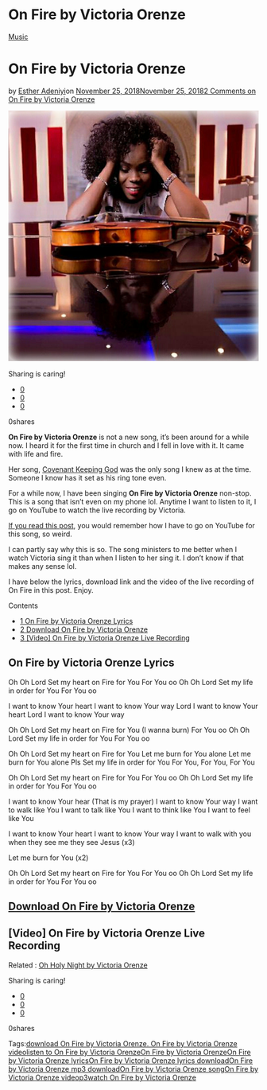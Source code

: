 # On Fire by Victoria Orenze

[Music](https://estheradeniyi.com/category/music/)
# On Fire by Victoria Orenze

by [Esther Adeniyi](https://estheradeniyi.com/author/esther-adeniyi/)on [November 25, 2018November 25, 2018](https://estheradeniyi.com/on-fire-by-victoria-orenze/)[2 Comments on On Fire by Victoria Orenze](https://estheradeniyi.com/on-fire-by-victoria-orenze/#comments)

![On fire by Victoria Orenze](images\On-fire-by-Victoria-Orenze.png)

Sharing is caring!

- [0](https://www.facebook.com/sharer/sharer.php?u=https%3A%2F%2Festheradeniyi.com%2Fon-fire-by-victoria-orenze%2F&amp;t=On%20Fire%20by%20Victoria%20Orenze)
- [0](https://twitter.com/intent/tweet?text=On%20Fire%20by%20Victoria%20Orenze&amp;url=https%3A%2F%2Festheradeniyi.com%2Fon-fire-by-victoria-orenze%2F)
- [0](#)

0shares

**On Fire by Victoria Orenze** is not a new song, it&#x2019;s been around for a while now. I heard it for the first time in church and I&#xA0;fell in love with it. It came with life and fire.

Her song, [Covenant Keeping God](https://estheradeniyi.com/covenant-keeping-god-by-victoria-orenze/) was the only song I knew as at the time. Someone I know has it set as his ring tone even.

For a while now, I have been singing **On Fire by Victoria Orenze** non-stop. This is a song that isn&#x2019;t even on my phone lol. Anytime I want to listen to it, I go on YouTube to watch the live recording by Victoria.

[If you read this post](https://estheradeniyi.com/not-everything-can-get-to-you/), you would remember how I have to go on YouTube for this song, so weird.

I can partly say why this is so. The song ministers to me better when I watch Victoria sing it than when I listen to her sing it. I don&#x2019;t know if that makes any sense lol.

I have below the lyrics, download link and the video of the live recording of On Fire in this post. Enjoy.

Contents

- [1 On Fire by Victoria Orenze Lyrics](#On_Fire_by_Victoria_Orenze_Lyrics)
- [2 Download On Fire by Victoria Orenze](#Download_On_Fire_by_Victoria_Orenze)
- [3 [Video] On Fire by Victoria Orenze Live Recording](#Video_On_Fire_by_Victoria_Orenze_Live_Recording)

## On Fire by Victoria Orenze Lyrics

Oh Oh Lord
 Set my heart on Fire for You
 For You oo
 Oh Oh Lord
 Set my life in order for You
 For You oo

I want to know Your heart
 I want to know Your way
 Lord I want to know Your heart
 Lord I want to know Your way

Oh Oh Lord
 Set my heart on Fire for You (I wanna burn)
 For You oo
 Oh Oh Lord
 Set my life in order for You
 For You oo

Oh Oh Lord
 Set my heart on Fire for You
 Let me burn for You alone
 Let me burn for You alone
 Pls Set my life in order for You
 For You, For You, For You

Oh Oh Lord
 Set my heart on Fire for You
 For You oo
 Oh Oh Lord
 Set my life in order for You
 For You oo

I want to know Your hear (That is my prayer)
 I want to know Your way
 I want to walk like You
 I want to talk like You
 I want to think like You
 I want to feel like You

I want to know Your heart
 I want to know Your way
 I want to walk with you
 when they see me they see Jesus (x3)

Let me burn for You (x2)

Oh Oh Lord
 Set my heart on Fire for You
 For You oo
 Oh Oh Lord
 Set my life in order for You
 For You oo

## [Download On Fire by Victoria Orenze](https://gospelsongsng.com/on-fire-download-and-lyrics-victoria-orenze/)

## [Video] On Fire by Victoria Orenze Live Recording

Related : [Oh Holy Night by Victoria Orenze](https://estheradeniyi.com/oh-holy-night-by-victoria-orenze/)

Sharing is caring!

- [0](https://www.facebook.com/sharer/sharer.php?u=https%3A%2F%2Festheradeniyi.com%2Fon-fire-by-victoria-orenze%2F&amp;t=On%20Fire%20by%20Victoria%20Orenze)
- [0](https://twitter.com/intent/tweet?text=On%20Fire%20by%20Victoria%20Orenze&amp;url=https%3A%2F%2Festheradeniyi.com%2Fon-fire-by-victoria-orenze%2F)
- [0](#)

0shares

Tags:[download On Fire by Victoria Orenze. On Fire by Victoria Orenze video](https://estheradeniyi.com/tag/download-on-fire-by-victoria-orenze-on-fire-by-victoria-orenze-video/)[listen to On Fire by Victoria Orenze](https://estheradeniyi.com/tag/listen-to-on-fire-by-victoria-orenze/)[On Fire by Victoria Orenze](https://estheradeniyi.com/tag/on-fire-by-victoria-orenze/)[On Fire by Victoria Orenze lyrics](https://estheradeniyi.com/tag/on-fire-by-victoria-orenze-lyrics/)[On Fire by Victoria Orenze lyrics download](https://estheradeniyi.com/tag/on-fire-by-victoria-orenze-lyrics-download/)[On Fire by Victoria Orenze mp3 download](https://estheradeniyi.com/tag/on-fire-by-victoria-orenze-mp3-download/)[On Fire by Victoria Orenze song](https://estheradeniyi.com/tag/on-fire-by-victoria-orenze-song/)[On Fire by Victoria Orenze video](https://estheradeniyi.com/tag/on-fire-by-victoria-orenze-video/)[p3](https://estheradeniyi.com/tag/p3/)[watch On Fire by Victoria Orenze](https://estheradeniyi.com/tag/watch-on-fire-by-victoria-orenze/)